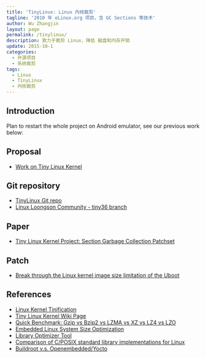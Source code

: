 ```yaml
---
title: 'TinyLinux: Linux 内核裁剪'
tagline: '2010 年 eLinux.org 项目，含 GC Sections 等技术'
author: Wu Zhangjin
layout: page
permalink: /tinylinux/
description: 致力于裁剪 Linux，降低 磁盘和内存开销
update: 2015-10-1
categories:
  - 开源项目
  - 系统裁剪
tags:
  - Linux
  - TinyLinux
  - 内核裁剪
---
```


## Introduction

Plan to restart the whole project on Android emulator, see our previous work below:

## Proposal

  * [Work on Tiny Linux Kernel][1]

## Git repository


  * [TinyLinux Git repo][2]
  * [Linux Loongson Community - tiny36 branch](https://github.com/tinyclub/linux-loongson-community/tree/tiny36)

## Paper

  * [Tiny Linux Kernel Project: Section Garbage Collection Patchset][3]

## Patch

  * [Break through the Linux kernel image size limitation of the Uboot][4]

## References

  * [Linux Kernel Tinification](http://events.linuxfoundation.org/sites/events/files/slides/tiny.pdf)
  * [Tiny Linux Kernel Wiki Page](http://tiny.wiki.kernel.org)
  * [Quick Benchmark: Gzip vs Bzip2 vs LZMA vs XZ vs LZ4 vs LZO](https://catchchallenger.first-world.info/wiki/Quick_Benchmark:_Gzip_vs_Bzip2_vs_LZMA_vs_XZ_vs_LZ4_vs_LZO)
  * [Embedded Linux System Size Optimization](http://tinylab.org/embedded-linux-system-size-optimization/)
  * [Library Optimizer Tool](http://libraryopt.sourceforge.net/)
  * [Comparison of C/POSIX standard library implementations for Linux](http://www.etalabs.net/compare_libcs.html)
  * [Buildroot v.s. Openembedded/Yocto](https://events.static.linuxfound.org/sites/events/files/slides/belloni-petazzoni-buildroot-oe_0.pdf)

 [1]: http://elinux.org/Work_on_Tiny_Linux_Kernel
 [2]: https://github.com/tinyclub/tinylinux
 [3]: https://lwn.net/images/conf/rtlws-2011/proc/Yong.pdf
 [4]: http://tinylab.org/break-through-the-linux-kernel-image-size-limitation-of-the-uboot/
